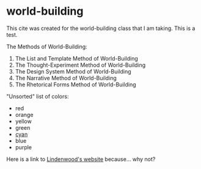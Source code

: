 # world-building

This cite was created for the world-building class that I am taking. This is a test.

The Methods of World-Building:
1. The List and Template Method of World-Building
2. The Thought-Experiment Method of World-Building
3. The Design System Method of World-Building
4. The Narrative Method of World-Building
5. The Rhetorical Forms Method of World-Building

"Unsorted" list of colors:
- red
- orange
- yellow
- green
- [cyan](cyan.md)
- blue
- purple

Here is a link to [Lindenwood's website](https://www.lindenwood.edu/) because... why not? 
